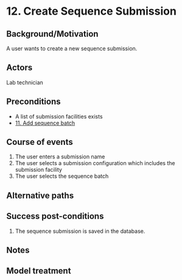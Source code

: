 # 12. Create Sequence Submission

## Background/Motivation

A user wants to create a new sequence submission.

## Actors
Lab technician

## Preconditions
- A list of submission facilities exists
- [11. Add sequence batch](11-Add_sequence_batch.md)

## Course of events
1. The user enters a submission name
1. The user selects a submission configuration which includes the submission facility
1. The user selects the sequence batch

## Alternative paths

## Success post-conditions

1. The sequence submission is saved in the database.

## Notes

## Model treatment
